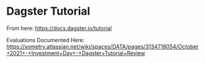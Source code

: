 # Dagster Tutorial

From here: https://docs.dagster.io/tutorial

Evaluations Documented Here: https://xometry.atlassian.net/wiki/spaces/DATA/pages/3134718054/October+2021+-+Investment+Day+-+Dagster+Tutorial+Review